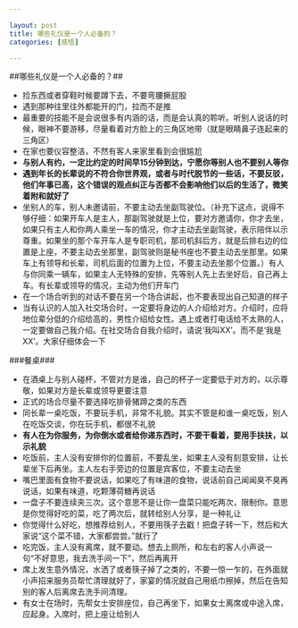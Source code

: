 ```yaml
---

layout: post
title: 哪些礼仪是一个人必备的？
categories: [感悟]

---
```


##哪些礼仪是一个人必备的？##

* 捡东西或者穿鞋时候要蹲下去，不要弯腰撅屁股
* 遇到那种往里往外都能开的门，拉而不是推
* 最重要的技能不是会说很多有内涵的话，而是会认真的聆听。听别人说话的时候，眼神不要游移，尽量看着对方脸上的三角区地带（就是眼睛鼻子连起来的三角区）
* 在家也要仪容整洁，不然有客人来家里看到会很尴尬
* **与别人有约，一定比约定的时间早15分钟到达，宁愿你等别人也不要别人等你**
* **遇到年长的长辈说的不符合你世界观，或者与时代脱节的一些话，不要反驳，他们年事已高，这个错误的观点纠正与否都不会影响他们以后的生活了，微笑着附和就好了**
* 坐别人的车，别人未邀请前，不要主动去坐副驾驶位。（补充下这点，说得不够仔细：如果开车人是主人，那副驾驶就是上位，要对方邀请你，你才去坐，如果只有主人和你两人乘坐一车的情况，你才主动去坐副驾驶，表示陪伴以示尊重。如果坐的那个车开车人是专职司机，那司机斜后方，就是后排右边的位置是上座，不要主动去坐那里，副驾驶则是秘书座也不要主动去坐那里。如果车上有领导和长辈，司机后面的位置为上位，不要主动去坐那个位置。）有人与你同乘一辆车，如果主人无特殊的安排，先等别人先上去坐好后，自己再上车。有长辈或领导的情况，主动为他们开车门
* 在一个场合听到的对话不要在另一个场合讲起，也不要表现出自己知道的样子
* 当有认识的人加入社交场合时，一定要将身边的人介绍给对方。介绍时，应将地位辈分低的介绍给高的，男性介绍给女性。遇上或者打电话给不太熟的人，一定要做自己我介绍。在社交场合自我介绍时，请说‘我叫XX’。而不是‘我是XX’。大家仔细体会一下

###餐桌###

* 在酒桌上与别人碰杯，不管对方是谁，自己的杯子一定要低于对方的，以示尊敬，如果对方是长辈或领导更要注意
* 正式的场合尽量不要选择吃排骨猪蹄之类的东西
* 同长辈一桌吃饭，不要玩手机，非常不礼貌。其实不管是和谁一桌吃饭，别人在吃饭交谈，你在玩手机，都很不礼貌
* **有人在为你服务，为你倒水或者给你递东西时，不要干看着，要用手扶扶，以示礼貌**
* 吃饭前，主人没有安排你的位置前，不要乱坐，如果主人没有刻意安排，让长辈坐下后再坐。主人左右手旁边的位置是宾客位，不要主动去坐
* 嘴巴里面有食物不要说话，如果吃了有味道的食物，说话前自己闻闻臭不臭再说话，如果有味道，吃颗薄荷糖再说话
* 一盘子不要连续夹三次。这个意思不是让你一盘菜只能吃两次，限制你。意思是你觉得好吃的菜，吃了两次后，就转给别人分享，是一种礼让
* 你觉得什么好吃，想推荐给别人，不要用筷子去戳！把盘子转一下，然后和大家说“这个菜不错，大家都尝尝。”就行了
* 吃完饭，主人没有离席，就不要动。想去上厕所，和左右的客人小声说一句“不好意思，我去洗手间一下”，然后再离开
* 席上发生意外情况，水洒了或者筷子掉了之类的，不要一惊一乍的，在外面就小声招来服务员帮忙清理就好了，家宴的情况就自己用纸巾擦掉，然后在告知别的客人后离席去洗手间清理。
* 有女士在场时，先帮女士安排座位，自己再坐下，如果女士离席或中途入席，应起身。入席时，把上座让给别人